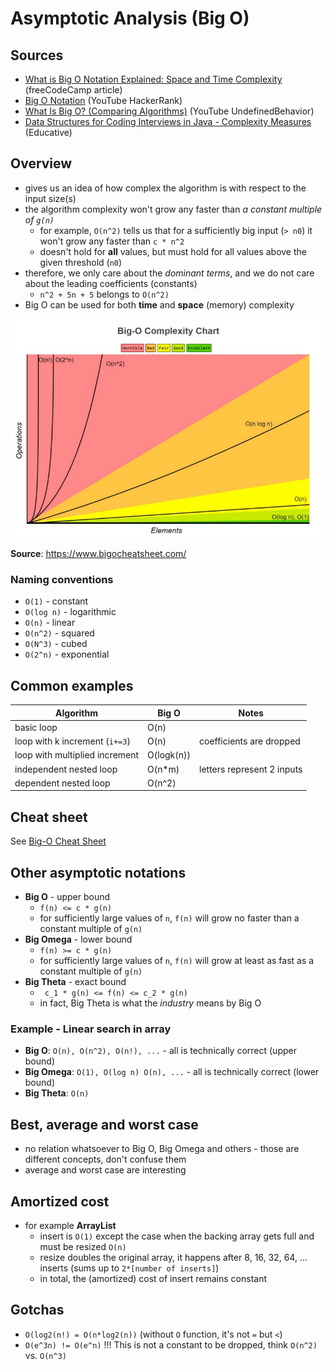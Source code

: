 # Asymptotic Analysis (Big O)

## Sources
- [What is Big O Notation Explained: Space and Time Complexity](https://www.freecodecamp.org/news/big-o-notation-why-it-matters-and-why-it-doesnt-1674cfa8a23c/) (freeCodeCamp article)
- [Big O Notation](https://www.youtube.com/watch?v=v4cd1O4zkGw) (YouTube HackerRank)
- [What Is Big O? (Comparing Algorithms)](https://www.youtube.com/watch?v=MyeV2_tGqvw) (YouTube UndefinedBehavior)
- [Data Structures for Coding Interviews in Java - Complexity Measures](https://www.educative.io/courses/data-structures-coding-interviews-java) (Educative)

## Overview
- gives us an idea of how complex the algorithm is with respect to the input size(s)
- the algorithm complexity won't grow any faster than _a constant multiple of `g(n)`_
    - for example, `O(n^2)` tells us that for a sufficiently big input (`> n0`) it won't grow any faster than `c * n^2`
    - doesn't hold for **all** values, but must hold for all values above the given threshold (`n0`)
- therefore, we only care about the _dominant terms_, and we do not care about the leading coefficients (constants)
    - `n^2 + 5n + 5` belongs to `O(n^2)`
- Big O can be used for both **time** and **space** (memory) complexity

![](_img/big-o.jpg)

**Source**: https://www.bigocheatsheet.com/

### Naming conventions
- `O(1)` - constant
- `O(log n)` - logarithmic
- `O(n)` - linear
- `O(n^2)` - squared
- `O(N^3)` - cubed
- `O(2^n)` - exponential

## Common examples
| Algorithm                      | Big O      | Notes                        |
|--------------------------------|------------|------------------------------|
| basic loop                     | O(n)       |                              |
| loop with k increment (`i+=3`) | O(n)       | coefficients are dropped     |
| loop with multiplied increment | O(logk(n)) |                              |
| independent nested loop        | O(n*m)     | letters represent 2 inputs   |
| dependent nested loop          | O(n^2)     |                              |

## Cheat sheet
See [Big-O Cheat Sheet](https://www.bigocheatsheet.com/)

## Other asymptotic notations
- **Big O** - upper bound
    - `f(n) <= c * g(n)`
    - for sufficiently large values of `n`, `f(n)` will grow no faster than a constant multiple of `g(n)`
- **Big Omega** - lower bound
    - `f(n) >= c * g(n)`
    - for sufficiently large values of `n`, `f(n)` will grow at least as fast as a constant multiple of `g(n)`
- **Big Theta** - exact bound
    - ` c_1 * g(n) <= f(n) <= c_2 * g(n)`
    - in fact, Big Theta is what the _industry_ means by Big O

### Example - Linear search in array
- **Big O**: `O(n), O(n^2), O(n!), ...` - all is technically correct (upper bound)
- **Big Omega**: `O(1), O(log n) O(n), ...` - all is technically correct (lower bound)
- **Big Theta**: `O(n)`

## Best, average and worst case
- no relation whatsoever to Big O, Big Omega and others - those are different concepts, don't confuse them
- average and worst case are interesting

## Amortized cost
- for example **ArrayList**
    - insert is `O(1)` except the case when the backing array gets full and must be resized `O(n)`
    - resize doubles the original array, it happens after 8, 16, 32, 64, ... inserts (sums up to `2*[number of inserts]`)
    - in total, the (amortized) cost of insert remains constant

## Gotchas
- `O(log2(n!) = O(n*log2(n))` (without `O` function, it's not `=` but `<`)
- `O(e^3n) != O(e^n)` !!! This is not a constant to be dropped, think `O(n^2)` vs. `O(n^3)`